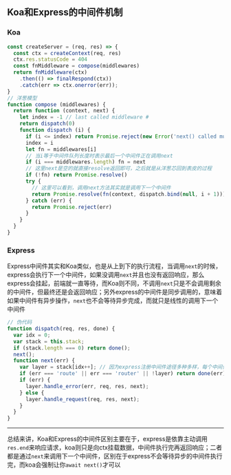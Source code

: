 [meta]: <nodejs> (title: 'Koa和express的中间件', keywords: 'middleware', date: '2020-8-22')

## Koa和Express的中间件机制

### Koa

```javascript
const createServer = (req, res) => {
  const ctx = createContext(req, res)
  ctx.res.statusCode = 404
  const fnMiddleware = compose(middlewares)
  return fnMiddleware(ctx)
    .then(() => finalRespond(ctx))
    .catch(err => ctx.onerror(err));
}
// 洋葱模型
function compose (middlewares) {
  return function (context, next) {
    let index = -1 // last called middleware #
    return dispatch(0)
    function dispatch (i) {
      if (i <= index) return Promise.reject(new Error('next() called multiple times'))
      index = i
      let fn = middlewares[i]
      // 当i等于中间件队列长度时表示最后一个中间件正在调用next
      if (i === middlewares.length) fn = next
      // 这里next是空的就直接resolve返回即可，之后就是从洋葱芯回到表皮的过程
      if (!fn) return Promise.resolve()
      try {
        // 这里可以看到，调用next方法其实就是调用下一个中间件
        return Promise.resolve(fn(context, dispatch.bind(null, i + 1)));
      } catch (err) {
        return Promise.reject(err)
      }
    }
  }
}

```

### Express

Express中间件其实和Koa类似，也是从上到下的执行流程，当调用`next`的时候，express会执行下一个中间件，如果没调用`next`并且也没有返回响应，那么express会挂起，前端就一直等待，而Koa则不同，不调用`next`只是不会调用剩余的中间件，但最终还是会返回响应；另外express的中间件是同步调用的，意味着如果中间件有异步操作，`next`也不会等待异步完成，而就只是线性的调用下一个中间件

```javascript
// 伪代码
function dispatch(req, res, done) {
  var idx = 0;
  var stack = this.stack;
  if (stack.length === 0) return done();
  next();
  function next(err) {
    var layer = stack[idx++]; // 因为express注册中间件途径多种多样，每个中间件都会被抽象成layer
    if (err === 'route' || err === 'router' || !layer) return done(err);
    if (err) {
      layer.handle_error(err, req, res, next);
    } else {
      layer.handle_request(req, res, next);
    }
  }
}

```

---------------

总结来讲，Koa和Express的中间件区别主要在于，express是依靠主动调用`res.end`来响应请求，koa则只是向ctx挂载数据，中间件执行完再返回响应；二者都是通过`next`来调用下一个中间件，区别在于express不会等待异步的中间件执行完，而koa会强制让你`await next()`才可以
